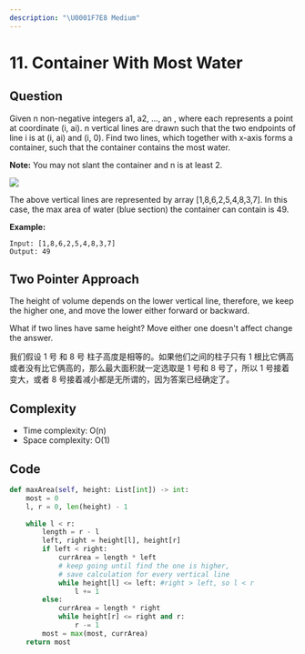 ```yaml
---
description: "\U0001F7E8 Medium"
---
```


# 11. Container With Most Water

## Question

Given n non-negative integers a1, a2, ..., an , where each represents a point at coordinate \(i, ai\). n vertical lines are drawn such that the two endpoints of line i is at \(i, ai\) and \(i, 0\). Find two lines, which together with x-axis forms a container, such that the container contains the most water.

**Note:** You may not slant the container and n is at least 2.

![](https://s3-lc-upload.s3.amazonaws.com/uploads/2018/07/17/question_11.jpg)

The above vertical lines are represented by array \[1,8,6,2,5,4,8,3,7\]. In this case, the max area of water \(blue section\) the container can contain is 49.

**Example:**

```text
Input: [1,8,6,2,5,4,8,3,7]
Output: 49
```

## Two Pointer Approach

The height of volume depends on the lower vertical line, therefore, we keep the higher one, and move the lower either forward or backward. 

What if two lines have same height? Move either one doesn't affect change the answer. 

我们假设 1 号 和 8 号 柱子高度是相等的。如果他们之间的柱子只有 1 根比它俩高或者没有比它俩高的，那么最大面积就一定选取是 1 号和 8 号了，所以 1 号接着变大，或者 8 号接着减小都是无所谓的，因为答案已经确定了。

## Complexity

* Time complexity: O\(n\)
* Space complexity: O\(1\)

## Code

```python
def maxArea(self, height: List[int]) -> int:
    most = 0
    l, r = 0, len(height) - 1
    
    while l < r:
        length = r - l 
        left, right = height[l], height[r]
        if left < right:
            currArea = length * left
            # keep going until find the one is higher, 
            # save calculation for every vertical line
            while height[l] <= left: #right > left, so l < r
                l += 1
        else:
            currArea = length * right
            while height[r] <= right and r:
                r -= 1
        most = max(most, currArea)        
    return most
```

